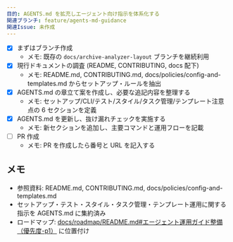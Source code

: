 ```yaml
---
目的: AGENTS.md を拡充しエージェント向け指示を体系化する
関連ブランチ: feature/agents-md-guidance
関連Issue: 未作成
---
```


- [x] まずはブランチ作成
  - メモ: 既存の `docs/archive-analyzer-layout` ブランチを継続利用
- [x] 現行ドキュメントの調査 (README, CONTRIBUTING, docs 配下)
  - メモ: README.md, CONTRIBUTING.md, docs/policies/config-and-templates.md からセットアップ・ルールを抽出
- [x] AGENTS.md の章立て案を作成し、必要な追記内容を整理する
  - メモ: セットアップ/CLI/テスト/スタイル/タスク管理/テンプレート注意点の 6 セクションを定義
- [x] AGENTS.md を更新し、抜け漏れチェックを実施する
  - メモ: 新セクションを追加し、主要コマンドと運用フローを記載
- [ ] PR 作成
  - メモ: PR を作成したら番号と URL を記入する

## メモ
- 参照資料: README.md, CONTRIBUTING.md, docs/policies/config-and-templates.md
- セットアップ・テスト・スタイル・タスク管理・テンプレート運用に関する指示を AGENTS.md に集約済み
- ロードマップ: [docs/roadmap/README.md#エージェント運用ガイド整備（優先度-p1）](../roadmap/README.md#エージェント運用ガイド整備（優先度-p1）) に位置付け
